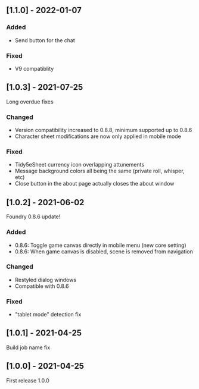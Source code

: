 ## [1.1.0] - 2022-01-07

### Added

- Send button for the chat

### Fixed

- V9 compatiblity

## [1.0.3] - 2021-07-25

Long overdue fixes

### Changed

- Version compatibility increased to 0.8.8, minimum supported up to 0.8.6
- Character sheet modifications are now only applied in mobile mode

### Fixed

- Tidy5eSheet currency icon overlapping attunements
- Message background colors all being the same (private roll, whisper, etc)
- Close button in the about page actually closes the about window

## [1.0.2] - 2021-06-02

Foundry 0.8.6 update!

### Added

- 0.8.6: Toggle game canvas directly in mobile menu (new core setting)
- 0.8.6: When game canvas is disabled, scene is removed from navigation

### Changed

- Restyled dialog windows
- Compatible with 0.8.6

### Fixed

- "tablet mode" detection fix

## [1.0.1] - 2021-04-25

Build job name fix

## [1.0.0] - 2021-04-25

First release 1.0.0
